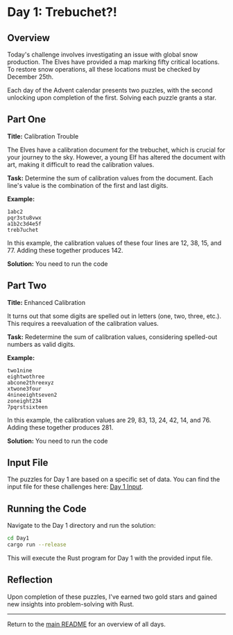 # Day 1: Trebuchet?!

## Overview

Today's challenge involves investigating an issue with global snow production. The Elves have provided a map marking fifty critical locations. To restore snow operations, all these locations must be checked by December 25th.

Each day of the Advent calendar presents two puzzles, with the second unlocking upon completion of the first. Solving each puzzle grants a star.

## Part One

**Title:** Calibration Trouble

The Elves have a calibration document for the trebuchet, which is crucial for your journey to the sky. However, a young Elf has altered the document with art, making it difficult to read the calibration values.

**Task:** Determine the sum of calibration values from the document. Each line's value is the combination of the first and last digits.

**Example:**

```
1abc2
pqr3stu8vwx
a1b2c3d4e5f
treb7uchet
```

In this example, the calibration values of these four lines are 12, 38, 15, and 77. Adding these together produces 142.

**Solution:** You need to run the code

## Part Two

**Title:** Enhanced Calibration

It turns out that some digits are spelled out in letters (one, two, three, etc.). This requires a reevaluation of the calibration values.

**Task:** Redetermine the sum of calibration values, considering spelled-out numbers as valid digits.

**Example:**

```
two1nine
eightwothree
abcone2threexyz
xtwone3four
4nineeightseven2
zoneight234
7pqrstsixteen
```

In this example, the calibration values are 29, 83, 13, 24, 42, 14, and 76. Adding these together produces 281.

**Solution:** You need to run the code

## Input File

The puzzles for Day 1 are based on a specific set of data. You can find the input file for these challenges here: [Day 1 Input](input).

## Running the Code

Navigate to the Day 1 directory and run the solution:

```bash
cd Day1
cargo run --release
```

This will execute the Rust program for Day 1 with the provided input file.

## Reflection

Upon completion of these puzzles, I've earned two gold stars and gained new insights into problem-solving with Rust.

---

Return to the [main README](../README.md) for an overview of all days.
